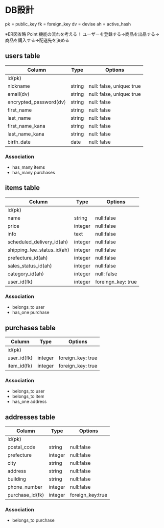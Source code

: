 # DB設計
pk = public_key
fk = foreign_key
dv = devise
ah = active_hash

※ER図省略
Point 機能の流れを考える！
ユーザーを登録する→商品を出品する→商品を購入する→配送先を決める

## users table
| Column                 | Type   | Options                   |
| ---------------------- | ------ | ------------------------- |
| id(pk)                 |        |                           |
| nickname               | string | null: false, unique: true |
| email(dv)              | string | null: false, unique: true |
| encrypted_password(dv) | string | null: false               |
| first_name             | string | null: false               |
| last_name              | string | null: false               |
| first_name_kana        | string | null: false               |
| last_name_kana         | string | null: false               |
| birth_date             | date   | null: false               |

### Association
- has_many items
- has_many purchases


## items table
| Column                     | Type    | Options                 |
| -------------------------- | ------- | ----------------------- |
| id(pk)                     |         |                         |
| name                       | string  | null:false              |
| price                      | integer | null:false              |
| info                       | text    | null:false              |
| scheduled_delivery_id(ah)  | integer | null:false              |
| shipping_fee_status_id(ah) | integer | null:false              |
| prefecture_id(ah)          | integer | null:false              |
| sales_status_id(ah)        | integer | null:false              |
| category_id(ah)            | integer | null: false             |
| user_id(fk)                | integer | foreingn_key: true      |

### Association
- belongs_to user
- has_one purchase



## purchases table
| Column      | Type    | Options           |
| ----------- | ------- | ----------------- |
| id(pk)      |         |                   |
| user_id(fk) | integer | foreign_key: true |
| item_id(fk) | integer | foreign_key: true |


### Association
- belongs_to user
- belongs_to item
- has_one address



## addresses table
| Column                     | Type    | Options                 |
| -------------------------- | ------- | ----------------------- |
| id(pk)                     |         |                         |
| postal_code                | string  | null:false              |
| prefecture                 | integer | null:false              |
| city                       | string  | null:false              |
| address                    | string  | null:false              |
| building	                 | string  | null:false              |
| phone_number               | integer | null:false              |
| purchase_id(fk)            | integer | foreign_key:true        |

### Association
- belongs_to purchase







